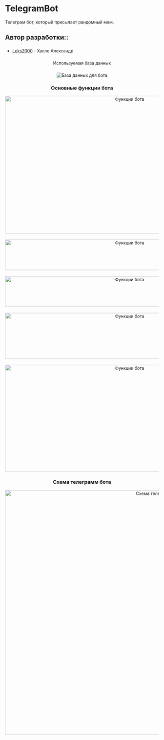 # TelegramBot

Телеграм бот, который присылает рандомный мем.



## Автор разработки::

  ###
 - [Leks2000](https://github.com/Leks2000) - Халле Александр
  ###

  <div align="center">
Используемая база данных
    
 ###  
    
![База данных для бота](https://github.com/Leks2000/TelegramBot/assets/107043945/b856b80b-7f09-4586-9960-dedbb67ff56b)

### Основные функции бота

<div style="display: flex; justify-content: center; align-items: center; flex-wrap: wrap; gap: 20px;">
  <img src="https://github.com/Leks2000/TelegramBot/assets/107043945/1075912d-9940-4348-8711-64999cd4d4d4" alt="Функции бота" width="800" height="450">
  <img src="https://github.com/Leks2000/TelegramBot/assets/107043945/c617f333-83ea-4326-b722-6df6afb48269" alt="Функции бота" width="800" height="100">
  <img src="https://github.com/Leks2000/TelegramBot/assets/107043945/db021b8a-f273-4f0e-a3f0-7a6a12b2ea25" alt="Функции бота" width="800" height="100">
  <img src="https://github.com/Leks2000/TelegramBot/assets/107043945/6d1281fd-bf5a-45c5-84f8-ffd7e104fd3f" alt="Функции бота" width="800" height="150">
  <img src="https://github.com/Leks2000/TelegramBot/assets/107043945/4ab32f80-8b66-4d1d-b0a0-e662d45bebaf" alt="Функции бота" width="800" height="350">
</div>

### Схема телеграмм бота

<img src="https://github.com/Leks2000/TelegramBot/assets/107043945/f01d8583-ad5e-4223-8892-82b41077633d" alt="Схема телеграмм бота" width="1000" height="800">
</div>
